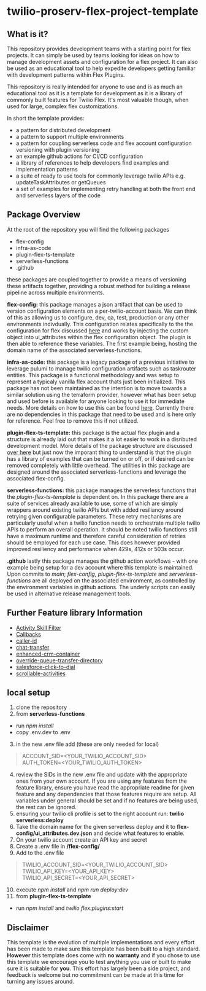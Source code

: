 # twilio-proserv-flex-project-template

## What is it?
This repository provides development teams with a starting point for flex projects.  It can simply be used by teams looking for ideas on how to manage development assets and configuration for a flex project.  It can also be used as an educational tool to help expedite developers getting familiar with development patterns within Flex Plugins.

This repository is really intended for anyone to use and is as much an educational tool as it is a template for development as it is a library of commonly built features for Twilio Flex.  It's most valuable though, when used for large, complex flex customizations.

In short the template provides:
- a pattern for distributed development
- a pattern to support multiple environments
- a pattern for coupling serverless code and flex account configuration versioning with plugin versioning
- an example github actions for CI/CD configuration
- a library of references to help developers find examples and implementation patterns
- a suite of ready to use tools for commonly leverage twilio APIs e.g. updateTaskAttributes or getQueues
- a set of examples for implementing retry handling at both the front end and serverless layers of the code

## Package Overview

At the root of the repository you will find the following packages
- flex-config
- infra-as-code
- plugin-flex-ts-template
- serverless-functions
- .github

these packages are coupled together to provide a means of versioning these artifacts together, providing a robust method for building a release pipeline across multiple environments.

__flex-config:__ this package manages a json artifact that can be used to version configuration elements on a per-twilio-account basis.  We can think of this as allowing us to configure, dev, qa, test, production or any other environments indivdually.  This configuration relates specifically to the the configuration for flex discussed [here](https://www.twilio.com/docs/flex/developer/ui/configuration) and works by injecting the custom object into ui_attributes within the flex configuration object.  The plugin is then able to reference these variables.  The first example being, hosting the domain name of the associated serverless-functions.

__infra-as-code:__ this package is a legacy package of a previous initiative to leverage pulumi to manage twilio configuration artifacts such as taskrouter entities.  This package is a functional methodology and was setup to represent a typicaly vanilla flex account thats just been initialized.  This package has not been maintained as the intention is to move towards a similar solution using the terraform provider, however what has been setup and used before is available for anyone looking to use it for immediate needs.  More details on how to use this can be found [here](https://www.twilio.com/blog/intro-to-infrastructure-as-code-with-twilio-part-1).  Currently there are no dependencies in this package that need to be used and is here only for reference.  Feel free to remove this if not utilized.

__plugin-flex-ts-template:__ this package is the actual flex plugin and a structure is already laid out that makes it a lot easier to work in a disributed development model.  More details of the package structure are discussed [over here](https://github.com/twilio-professional-services/twilio-proserv-flex-project-template/blob/8c8388251e2024c40887e53d6dc9decfc3eba26e/plugin-flex-ts-template/README.md) but just now the imporant thing to understand is that the plugin has a library of examples that can be turned on or off, or if desired can be removed completely with little overhead.  The utilities in this package are designed around the associated serverless-functions and leverage the associated flex-config.

__serverless-functions:__ this package manages the serverless functions that the _plugin-flex-ts-template_ is dependent on.  In this package there are a suite of services already available to use, some of which are simply wrappers around existing twilio APIs but with added resiliancy around retrying given configurable parameters.  These retry mechanisms are particularly useful when a twilio function needs to orchestrate multiple twilio APIs to perform an overall operation.  It should be noted twilio functions still have a maximum runtime and therefore careful consideration of retries should be employed for each use case.  This does however provided improved resiliency and performance when 429s, 412s or 503s occur.

__.github__ lastly this package manages the github action workflows - with one example being setup for a dev account where this template is maintained.  Upon commits to *main*; _flex-config_, _plugin-flex-ts-template_ and _serverless-functions_ are all deployed on the associated environment, as controlled by the environment variables in github actions.  The underly scripts can easily be used in alternative release management tools.

## Further Feature library Information

- [Activity Skill Filter](plugin-flex-ts-template/src/feature-library/activity-skill-filter/README.md)
- [Callbacks]() 
- [caller-id]()
- [chat-transfer]()
- [enhanced-crm-container]()
- [override-queue-transfer-directory]()
- [salesforce-click-to-dial]()
- [scrollable-activities]()


## local setup

1. clone the repository
2. from **serverless-functions**
  - run *npm install* 
  - copy .env.dev to .env
3. in the new .env file add (these are only needed for local)
  > ACCOUNT_SID=<YOUR_TWILIO_ACCOUNT_SID><br>
  > AUTH_TOKEN=<YOUR_TWILIO_AUTH_TOKEN>
4. review the SIDs in the new .env file and update with the appropriate ones from your own account.  If you are using any features from the feature library, ensure you have read the appropriate readme for given feature and any dependencies that those features require are setup.  All variables under general should be set and if no features are being used, the rest can be ignored.
5. ensuring your twilio cli profile is set to the right account run: **twilio serverless:deploy**
6. Take the domain name for the given serverless deploy and it to **flex-config/ui_attributes.dev.json** and decide what features to enable.
7. On your twilio account create an API key and secret
8. Create a .env file in **/flex-config/**
9. Add to the .env file
> TWILIO_ACCOUNT_SID=<YOUR_TWILIO_ACCOUNT_SID><br>
> TWILIO_API_KEY=<YOUR_API_KEY><br>
> TWILIO_API_SECRET=<YOUR_API_SECRET><br>
10. execute *npm install* and *npm run deploy:dev*
11. from **plugin-flex-ts-template**
  - run *npm install* and *twilio flex:plugins:start*



## Disclaimer 
This template is the evolution of multiple implementations and every effort has been made to make sure this template has been built to a high standard.  **However** this template does come with **no warranty** and if you chose to use this template we encourage you to test anything you use or built to make sure it is suitable for **you**.  This effort has largely been a side project, and feedback is welcome but no commitment can be made at this time for turning any issues around.
